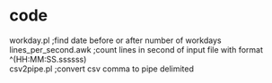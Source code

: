 # code

workday.pl  ;find date before or after number of workdays
lines_per_second.awk  ;count lines in second of input file with format ^(HH:MM:SS.ssssss)  
csv2pipe.pl  ;convert csv comma to pipe delimited
